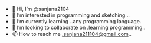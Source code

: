 - 👋 Hi, I’m @sanjana2104
- 👀 I’m interested in  programming and sketching...
- 🌱 I’m currently learning ..any programming language.
- 💞️ I’m looking to collaborate on .learning programming..
- 📫 How to reach me .sanjana211104@gmail.com..

<!---
sanjana2104/sanjana2104 is a ✨ special ✨ repository because its `README.md` (this file) appears on your GitHub profile.
You can click the Preview link to take a look at your changes.
--->
